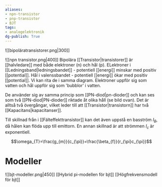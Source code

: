 ```yaml
---
aliases: 
- npn-transistor
- pnp-transistor
- BJT
tags: 
- analogelektronik
dg-publish: True
---
```

![[bipoläratransistorer.png|300]]

![[npn transistor.png|400]]
Bipolära [[Transistor|transistorer]] är [[halvledare]] med både elektroner (n) och hål (p). ELektroner i [[Ledningsband|ledningsbandet]] - potentiell [[energi]] minskar med positiv [[potential]]. Hål i valenssbandet - potentiell [[energi]] ökar med positiv [[potential]]. Vi kan rita de i samma diagram. Elektroner uppför sig som vatten och hål uppför sig som 'bubblor' i vatten. 

De använder sig av samma princip som [[PN-diod|pn-dioder]] och kan ses som två [[PN-diod|PN-dioder]] riktade åt olika håll (se bild ovan). Det är alltså två övergångar, vilket leder till att [[Transistor|transistorn]] har två [[Kapacitans|kapacitanser]].

Till skillnad från i [[Fälteffekttransistor]] kan det även uppstå en basström $I_B$, då hålen kan flöda upp till emittorn. En annan skillnad är att strömmen $I_c$ är exponentiell.

$$\omega_{T}=\frac{g_{m}}{c_{\pi}}=\frac{\beta_{f}}{r_{\pi}c_{\pi}}$$


# Modeller
![[bjt-modeller.png|450]]
[[Hybrid pi-modellen för bjt]]
[[Högfrekvensmodell för bjt]]